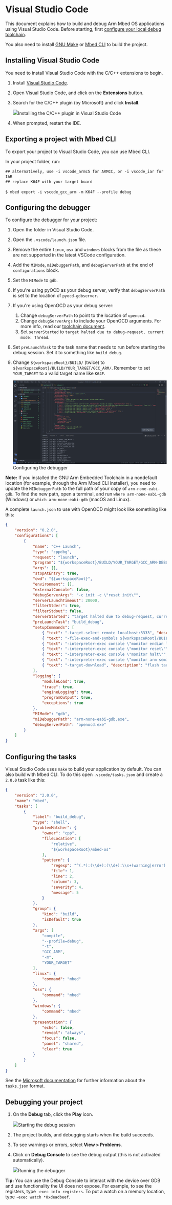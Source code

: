 # Visual Studio Code

This document explains how to build and debug Arm Mbed OS applications using Visual Studio Code. Before starting, first [configure your local debug toolchain](../debug-test/setting-up-a-local-debug-toolchain.html).

You also need to install [GNU Make](https://www.gnu.org/software/make/) or [Mbed CLI](../build-tools/mbed-cli-1.html) to build the project.

## Installing Visual Studio Code

You need to install Visual Studio Code with the C/C++ extensions to begin.

1. Install [Visual Studio Code](https://code.visualstudio.com).
1. Open Visual Studio Code, and click on the **Extensions** button.
1. Search for the C/C++ plugin (by Microsoft) and click **Install**.

    <span class="images">![](../../images/vscode2.png)<span>Installing the C/C++ plugin in Visual Studio Code</span></span>

1. When prompted, restart the IDE.

## Exporting a project with Mbed CLI

To export your project to Visual Studio Code, you can use Mbed CLI.

In your project folder, run:

```
## alternatively, use -i vscode_armc5 for ARMCC, or -i vscode_iar for IAR
## replace K64F with your target board

$ mbed export -i vscode_gcc_arm -m K64F --profile debug
```

## Configuring the debugger

To configure the debugger for your project:

1. Open the folder in Visual Studio Code.
1. Open the `.vscode/launch.json` file.
1. Remove the entire `linux`, `osx` and `windows` blocks from the file as these are not supported in the latest VSCode configuration.
1. Add the `MIMode`, `miDebuggerPath`, and `debugServerPath` at the end of `configurations` block.
1. Set the `MIMode` to `gdb`.
1. If you're using pyOCD as your debug server, verify that `debugServerPath` is set to the location of `pyocd-gdbserver`.
1. If you're using OpenOCD as your debug server:
     1. Change `debugServerPath` to point to the location of `openocd`.
     1. Change `debugServerArgs` to include your OpenOCD arguments. For more info, read our [toolchain document](../build-tools/third-party-build-tools.html).
     1. Set `serverStarted` to `target halted due to debug-request, current mode: Thread`.

1. Set `preLaunchTask` to the task name that needs to run before starting the debug session. Set it to something like `build_debug`.
1. Change `${workspaceRoot}/BUILD/` (twice) to `${workspaceRoot}/BUILD/YOUR_TARGET/GCC_ARM/`. Remember to set `YOUR_TARGET` to a valid target name like `K64F`.

    <span class="images">![](../../images/vscode6.png)<span>Configuring the debugger</span></span>

<span class="notes">**Note:** If you installed the GNU Arm Embedded Toolchain in a nondefault location (for example, through the Arm Mbed CLI installer), you need to update the `MIDebuggerPath` to the full path of your copy of `arm-none-eabi-gdb`. To find the new path, open a terminal, and run `where arm-none-eabi-gdb` (Windows) or `which arm-none-eabi-gdb` (macOS and Linux).</span>

A complete `launch.json` to use with OpenOCD might look like something like this:

```json
{
    "version": "0.2.0",
    "configurations": [
        {
            "name": "C++ Launch",
            "type": "cppdbg",
            "request": "launch",
            "program": "${workspaceRoot}/BUILD/YOUR_TARGET/GCC_ARM-DEBUG/${workspaceRootFolderName}.elf",
            "args": [],
            "stopAtEntry": true,
            "cwd": "${workspaceRoot}",
            "environment": [],
            "externalConsole": false,
            "debugServerArgs": "-c init -c \"reset init\"",
            "serverLaunchTimeout": 20000,
            "filterStderr": true,
            "filterStdout": false,
            "serverStarted": "target halted due to debug-request, current mode: Thread",
            "preLaunchTask": "build_debug",
            "setupCommands": [
                { "text": "-target-select remote localhost:3333", "description": "connect to target", "ignoreFailures": false },
                { "text": "-file-exec-and-symbols ${workspaceRoot}/BUILD/YOUR_TARGET/GCC_ARM-DEBUG/${workspaceRootFolderName}.elf", "description": "load file", "ignoreFailures": false},
                { "text": "-interpreter-exec console \"monitor endian little\"", "ignoreFailures": false },
                { "text": "-interpreter-exec console \"monitor reset\"", "ignoreFailures": false },
                { "text": "-interpreter-exec console \"monitor halt\"", "ignoreFailures": false },
                { "text": "-interpreter-exec console \"monitor arm semihosting enable\"", "ignoreFailures": false },
                { "text": "-target-download", "description": "flash target", "ignoreFailures": false }
            ],
            "logging": {
                "moduleLoad": true,
                "trace": true,
                "engineLogging": true,
                "programOutput": true,
                "exceptions": true
            },
            "MIMode": "gdb",
            "miDebuggerPath": "arm-none-eabi-gdb.exe",
            "debugServerPath": "openocd.exe"
        }
    ]
}
```

## Configuring the tasks

Visual Studio Code uses `make` to build your application by default. You can also build with Mbed CLI. To do this open `.vscode/tasks.json` and create a `2.0.0` task like this:

```json
{
    "version": "2.0.0",
    "name": "mbed",
    "tasks": [
        {
            "label": "build_debug",
            "type": "shell",
            "problemMatcher": {
                "owner": "cpp",
                "fileLocation": [
                    "relative",
                    "${workspaceRoot}/mbed-os"
                ],
                "pattern": {
                    "regexp": "^(.*):(\\d+):(\\d+):\\s+(warning|error):\\s+(.*)$",
                    "file": 1,
                    "line": 2,
                    "column": 3,
                    "severity": 4,
                    "message": 5
                }
            },
            "group": {
                "kind": "build",
                "isDefault": true
            },
            "args": [
                "compile",
                "--profile=debug",
                "-t",
                "GCC_ARM",
                "-m",
                "YOUR_TARGET"
            ],
            "linux": {
                "command": "mbed"
            },
            "osx": {
                "command": "mbed"
            },
            "windows": {
                "command": "mbed"
            },
            "presentation": {
                "echo": false,
                "reveal": "always",
                "focus": false,
                "panel": "shared",
                "clear": true
            }
        }
    ]
}
```

See the [Microsoft documentation](https://go.microsoft.com/fwlink/?LinkId=733558) for further  information about the ``tasks.json`` format.


## Debugging your project

1. On the **Debug** tab, click the **Play** icon.

    <span class="images">![](../../images/vscode4.png)<span>Starting the debug session</span></span>

1. The project builds, and debugging starts when the build succeeds.
1. To see warnings or errors, select **View > Problems**.
1. Click on **Debug Console** to see the debug output (this is not activated automatically).

    <span class="images">![](../../images/vscode5.png)<span>Running the debugger</span></span>

<span class="tips">**Tip:** You can use the Debug Console to interact with the device over GDB and use functionality the UI does not expose. For example, to see the registers, type `-exec info registers`. To put a watch on a memory location, type `-exec watch *0xdeadbeef`.</span>
